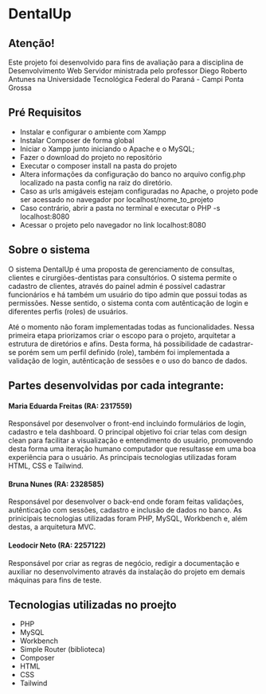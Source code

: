 # DentalUp

## Atenção!
Este projeto foi desenvolvido para fins de avaliação para a disciplina de Desenvolvimento Web Servidor
ministrada pelo professor Diego Roberto Antunes na Universidade Tecnológica Federal do Paraná - Campi Ponta Grossa

## Pré Requisitos
- Instalar e configurar o ambiente com Xampp
- Instalar Composer de forma global
- Iniciar o Xampp junto iniciando o Apache e o MySQL;
- Fazer o download do projeto no repositório
- Executar o composer install na pasta do projeto
- Altera informações da configuração do banco no arquivo config.php localizado na pasta config na raiz do diretório.
- Caso as urls amigáveis estejam configuradas no Apache, o projeto pode ser acessado no navegador por localhost/nome_to_projeto
- Caso contrário, abrir a pasta no terminal e executar o PHP -s localhost:8080
- Acessar o projeto pelo navegador no link localhost:8080

## Sobre o sistema
O sistema DentalUp é uma proposta de gerenciamento de consultas, clientes e cirurgiões-dentistas para consultórios.
O sistema permite o cadastro de clientes, através do painel admin é possível cadastrar funcionários e há também um 
usuário do tipo admin que possui todas as permissões. Nesse sentido, o sistema conta com autênticação de login e diferentes
perfis (roles) de usuários.

Até o momento não foram implementadas todas as funcionalidades.
Nessa primeira etapa priorizamos criar o escopo para o projeto, arquitetar a estrutura de diretórios e afins.
Desta forma, há possibilidade de cadastrar-se porém sem um perfil definido (role), também foi implementada a validação de login, 
autênticação de sessões e o uso do banco de dados.

## Partes desenvolvidas por cada integrante:

#### Maria Eduarda Freitas (RA: 2317559)
Responsável por desenvolver o front-end incluindo formulários de login, cadastro e tela dashboard.
O principal objetivo foi criar telas com design clean para facilitar a visualização e entendimento
do usuário, promovendo desta forma uma iteração humano computador que resultasse em uma boa experiência
para o usuário.
As principais tecnologias utilizadas foram HTML, CSS e Tailwind.

#### Bruna Nunes (RA: 2328585) 
Responsável por desenvolver o back-end onde foram feitas validações, autênticação com sessões,
cadastro e inclusão de dados no banco.
As prinicipais tecnologias utilizadas foram PHP, MySQL, Workbench e, além destas, a arquitetura MVC.

#### Leodocir Neto (RA: 2257122)
Responsável por criar as regras de negócio, redigir a documentação e 
auxiliar no desenvolvimento através da instalação do projeto em demais máquinas para fins de teste.

## Tecnologias utilizadas no proejto
- PHP
- MySQL
- Workbench
- Simple Router (biblioteca)
- Composer
- HTML
- CSS
- Tailwind
